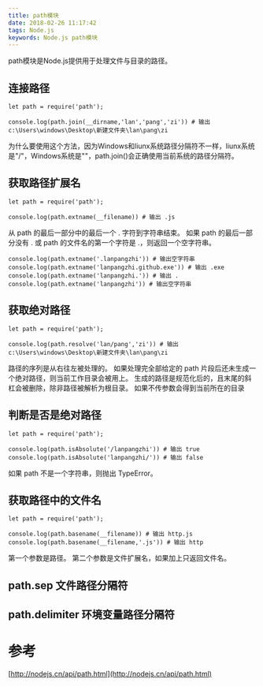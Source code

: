 ```yaml
---
title: path模块
date: 2018-02-26 11:17:42
tags: Node.js
keywords: Node.js path模块
---
```


path模块是Node.js提供用于处理文件与目录的路径。
<!--more-->
## 连接路径
```
let path = require('path');

console.log(path.join(__dirname,'lan','pang','zi')) # 输出c:\Users\windows\Desktop\新建文件夹\lan\pang\zi
```
为什么要使用这个方法，因为Windows和liunx系统路径分隔符不一样，liunx系统是"/"，Windows系统是"\"，path.join()会正确使用当前系统的路径分隔符。

## 获取路径扩展名
```
let path = require('path');

console.log(path.extname(__filename)) # 输出 .js
```
从 path 的最后一部分中的最后一个 . 字符到字符串结束。 如果 path 的最后一部分没有 . 或 path 的文件名的第一个字符是 .，则返回一个空字符串。
```
console.log(path.extname('.lanpangzhi')) # 输出空字符串
console.log(path.extname('lanpangzhi.github.exe')) # 输出 .exe
console.log(path.extname('lanpangzhi.')) # 输出 .
console.log(path.extname('lanpangzhi')) # 输出空字符串
```

## 获取绝对路径
```
let path = require('path');

console.log(path.resolve('lan/pang','zi')) # 输出 c:\Users\windows\Desktop\新建文件夹\lan\pang\zi
```
路径的序列是从右往左被处理的。
如果处理完全部给定的 path 片段后还未生成一个绝对路径，则当前工作目录会被用上。
生成的路径是规范化后的，且末尾的斜杠会被删除，除非路径被解析为根目录。
如果不传参数会得到当前所在的目录

## 判断是否是绝对路径
```
let path = require('path');

console.log(path.isAbsolute('/lanpangzhi')) # 输出 true
console.log(path.isAbsolute('lanpangzhi/')) # 输出 false
```
如果 path 不是一个字符串，则抛出 TypeError。

## 获取路径中的文件名
```
let path = require('path');

console.log(path.basename(__filename)) # 输出 http.js
console.log(path.basename(__filename,'.js')) # 输出 http
```
第一个参数是路径。
第二个参数是文件扩展名，如果加上只返回文件名。

## path.sep 文件路径分隔符

## path.delimiter 环境变量路径分隔符

# 参考
[http://nodejs.cn/api/path.html](http://nodejs.cn/api/path.html)
